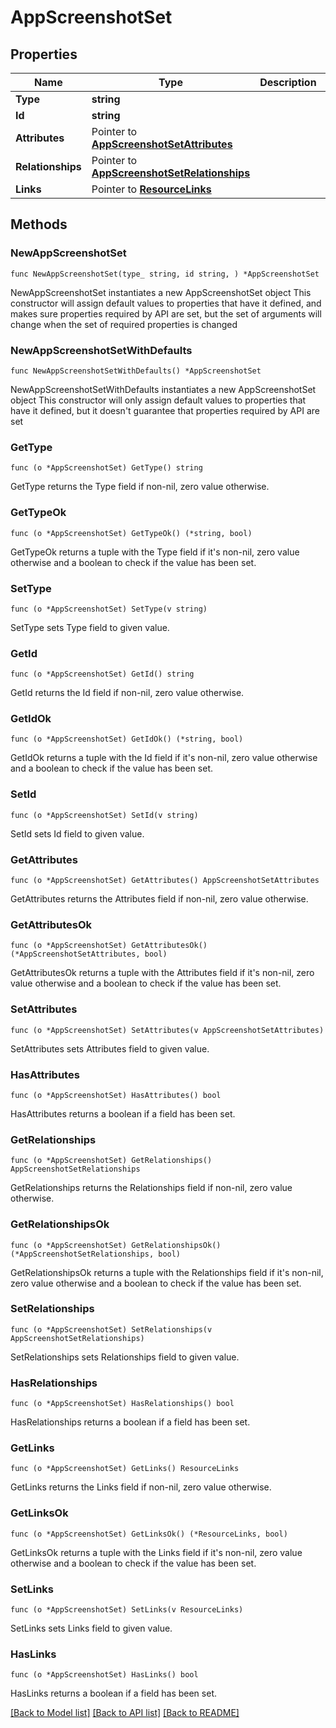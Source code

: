 # AppScreenshotSet

## Properties

Name | Type | Description | Notes
------------ | ------------- | ------------- | -------------
**Type** | **string** |  | 
**Id** | **string** |  | 
**Attributes** | Pointer to [**AppScreenshotSetAttributes**](AppScreenshotSetAttributes.md) |  | [optional] 
**Relationships** | Pointer to [**AppScreenshotSetRelationships**](AppScreenshotSetRelationships.md) |  | [optional] 
**Links** | Pointer to [**ResourceLinks**](ResourceLinks.md) |  | [optional] 

## Methods

### NewAppScreenshotSet

`func NewAppScreenshotSet(type_ string, id string, ) *AppScreenshotSet`

NewAppScreenshotSet instantiates a new AppScreenshotSet object
This constructor will assign default values to properties that have it defined,
and makes sure properties required by API are set, but the set of arguments
will change when the set of required properties is changed

### NewAppScreenshotSetWithDefaults

`func NewAppScreenshotSetWithDefaults() *AppScreenshotSet`

NewAppScreenshotSetWithDefaults instantiates a new AppScreenshotSet object
This constructor will only assign default values to properties that have it defined,
but it doesn't guarantee that properties required by API are set

### GetType

`func (o *AppScreenshotSet) GetType() string`

GetType returns the Type field if non-nil, zero value otherwise.

### GetTypeOk

`func (o *AppScreenshotSet) GetTypeOk() (*string, bool)`

GetTypeOk returns a tuple with the Type field if it's non-nil, zero value otherwise
and a boolean to check if the value has been set.

### SetType

`func (o *AppScreenshotSet) SetType(v string)`

SetType sets Type field to given value.


### GetId

`func (o *AppScreenshotSet) GetId() string`

GetId returns the Id field if non-nil, zero value otherwise.

### GetIdOk

`func (o *AppScreenshotSet) GetIdOk() (*string, bool)`

GetIdOk returns a tuple with the Id field if it's non-nil, zero value otherwise
and a boolean to check if the value has been set.

### SetId

`func (o *AppScreenshotSet) SetId(v string)`

SetId sets Id field to given value.


### GetAttributes

`func (o *AppScreenshotSet) GetAttributes() AppScreenshotSetAttributes`

GetAttributes returns the Attributes field if non-nil, zero value otherwise.

### GetAttributesOk

`func (o *AppScreenshotSet) GetAttributesOk() (*AppScreenshotSetAttributes, bool)`

GetAttributesOk returns a tuple with the Attributes field if it's non-nil, zero value otherwise
and a boolean to check if the value has been set.

### SetAttributes

`func (o *AppScreenshotSet) SetAttributes(v AppScreenshotSetAttributes)`

SetAttributes sets Attributes field to given value.

### HasAttributes

`func (o *AppScreenshotSet) HasAttributes() bool`

HasAttributes returns a boolean if a field has been set.

### GetRelationships

`func (o *AppScreenshotSet) GetRelationships() AppScreenshotSetRelationships`

GetRelationships returns the Relationships field if non-nil, zero value otherwise.

### GetRelationshipsOk

`func (o *AppScreenshotSet) GetRelationshipsOk() (*AppScreenshotSetRelationships, bool)`

GetRelationshipsOk returns a tuple with the Relationships field if it's non-nil, zero value otherwise
and a boolean to check if the value has been set.

### SetRelationships

`func (o *AppScreenshotSet) SetRelationships(v AppScreenshotSetRelationships)`

SetRelationships sets Relationships field to given value.

### HasRelationships

`func (o *AppScreenshotSet) HasRelationships() bool`

HasRelationships returns a boolean if a field has been set.

### GetLinks

`func (o *AppScreenshotSet) GetLinks() ResourceLinks`

GetLinks returns the Links field if non-nil, zero value otherwise.

### GetLinksOk

`func (o *AppScreenshotSet) GetLinksOk() (*ResourceLinks, bool)`

GetLinksOk returns a tuple with the Links field if it's non-nil, zero value otherwise
and a boolean to check if the value has been set.

### SetLinks

`func (o *AppScreenshotSet) SetLinks(v ResourceLinks)`

SetLinks sets Links field to given value.

### HasLinks

`func (o *AppScreenshotSet) HasLinks() bool`

HasLinks returns a boolean if a field has been set.


[[Back to Model list]](../README.md#documentation-for-models) [[Back to API list]](../README.md#documentation-for-api-endpoints) [[Back to README]](../README.md)



